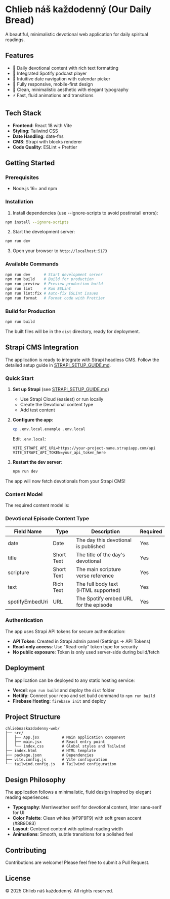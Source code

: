 # Chlieb náš každodenný (Our Daily Bread)

A beautiful, minimalistic devotional web application for daily spiritual readings.

## Features

- 📖 Daily devotional content with rich text formatting
- 🎵 Integrated Spotify podcast player
- 📅 Intuitive date navigation with calendar picker
- 📱 Fully responsive, mobile-first design
- 🎨 Clean, minimalistic aesthetic with elegant typography
- ⚡ Fast, fluid animations and transitions

## Tech Stack

- **Frontend**: React 18 with Vite
- **Styling**: Tailwind CSS
- **Date Handling**: date-fns
- **CMS**: Strapi with blocks renderer
- **Code Quality**: ESLint + Prettier

## Getting Started

### Prerequisites

- Node.js 16+ and npm

### Installation

1. Install dependencies (use --ignore-scripts to avoid postinstall errors):
```bash
npm install --ignore-scripts
```

2. Start the development server:
```bash
npm run dev
```

3. Open your browser to `http://localhost:5173`

### Available Commands

```bash
npm run dev      # Start development server
npm run build    # Build for production
npm run preview  # Preview production build
npm run lint     # Run ESLint
npm run lint:fix # Auto-fix ESLint issues
npm run format   # Format code with Prettier
```

### Build for Production

```bash
npm run build
```

The built files will be in the `dist` directory, ready for deployment.

## Strapi CMS Integration

The application is ready to integrate with Strapi headless CMS. Follow the detailed setup guide in [STRAPI_SETUP_GUIDE.md](./STRAPI_SETUP_GUIDE.md).

### Quick Start

1. **Set up Strapi** (see [STRAPI_SETUP_GUIDE.md](./STRAPI_SETUP_GUIDE.md))
   - Use Strapi Cloud (easiest) or run locally
   - Create the Devotional content type
   - Add test content

2. **Configure the app**:
   ```bash
   cp .env.local.example .env.local
   ```
   
   Edit `.env.local`:
   ```env
   VITE_STRAPI_API_URL=https://your-project-name.strapiapp.com/api
   VITE_STRAPI_API_TOKEN=your_api_token_here
   ```

3. **Restart the dev server**:
   ```bash
   npm run dev
   ```

The app will now fetch devotionals from your Strapi CMS!

### Content Model

The required content model is:

### Devotional Episode Content Type

| Field Name      | Type       | Description                           | Required |
| --------------- | ---------- | ------------------------------------- | -------- |
| date            | Date       | The day this devotional is published  | Yes      |
| title           | Short Text | The title of the day's devotional     | Yes      |
| scripture       | Short Text | The main scripture verse reference    | Yes      |
| text            | Rich Text  | The full body text (HTML supported)   | Yes      |
| spotifyEmbedUri | URL        | The Spotify embed URL for the episode | Yes      |

### Authentication

The app uses Strapi API tokens for secure authentication:

- **API Token**: Created in Strapi admin panel (Settings → API Tokens)
- **Read-only access**: Use "Read-only" token type for security
- **No public exposure**: Token is only used server-side during build/fetch

## Deployment

The application can be deployed to any static hosting service:

- **Vercel**: `npm run build` and deploy the `dist` folder
- **Netlify**: Connect your repo and set build command to `npm run build`
- **Firebase Hosting**: `firebase init` and deploy

## Project Structure

```
chliebnaskazdodenny-web/
├── src/
│   ├── App.jsx          # Main application component
│   ├── main.jsx         # React entry point
│   └── index.css        # Global styles and Tailwind
├── index.html           # HTML template
├── package.json         # Dependencies
├── vite.config.js       # Vite configuration
└── tailwind.config.js   # Tailwind configuration
```

## Design Philosophy

The application follows a minimalistic, fluid design inspired by elegant reading experiences:

- **Typography**: Merriweather serif for devotional content, Inter sans-serif for UI
- **Color Palette**: Clean whites (#F9F9F9) with soft green accent (#8B9D83)
- **Layout**: Centered content with optimal reading width
- **Animations**: Smooth, subtle transitions for a polished feel

## Contributing

Contributions are welcome! Please feel free to submit a Pull Request.

## License

© 2025 Chlieb náš každodenný. All rights reserved.

